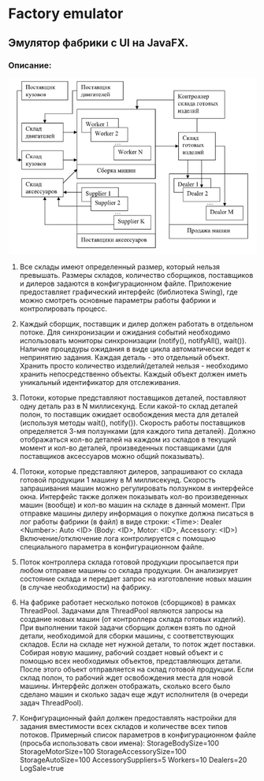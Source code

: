 # Factory emulator
## Эмулятор фабрики с UI на JavaFX.
### Описание:

![alt-text](img.png)


1. Все склады имеют определенный размер, который нельзя превышать. Размеры
   складов, количество сборщиков, поставщиков и дилеров задаются в
   конфигурационном файле. Приложение предоставляет графический интерфейс
   (библиотека Swing), где можно смотреть основные параметры работы фабрики и
   контролировать процесс.


2. Каждый сборщик, поставщик и дилер должен работать в отдельном потоке. Для
   синхронизации и ожидания событий необходимо использовать мониторы
   синхронизации (notify(), notifyAll(), wait()). Наличие процедуры ожидания в виде
   цикла автоматически ведет к непринятию задания. Каждая деталь - это отдельный
   объект. Хранить просто количество изделий/деталей нельзя - необходимо хранить
   непосредственно объекты. Каждый объект должен иметь уникальный
   идентификатор для отслеживания.


3. Потоки, которые представляют поставщиков деталей, поставляют одну деталь раз в
   N миллисекунд. Если какой-то склад деталей полон, то поставщик ожидает
   освобождения места для деталей (используя методы wait(), notify()). Скорость
   работы поставщиков определяется 3-мя ползунками (для каждого типа деталей).
   Должно отображаться кол-во деталей на каждом из складов в текущий момент и
   кол-во деталей, произведенных поставщиками (для поставщиков аксессуаров
   можно общий показывать).


4. Потоки, которые представляют дилеров, запрашивают со склада готовой
   продукции 1 машину в M миллисекунд. Скорость запрашивания машин можно
   регулировать ползунком в интерфейсе окна. Интерфейс также должен показывать
   кол-во произведенных машин (вообще) и кол-во машин на складе в данный
   момент. При отправке машины дилеру информация о покупке должна писаться в
   лог работы фабрики (в файл) в виде строки:
   &lt;Time&gt;: Dealer &lt;Number&gt;: Auto &lt;ID&gt; (Body: &lt;ID&gt;, Motor: &lt;ID&gt;, Accessory: &lt;ID&gt;)
   Включение/отключение лога контролируется с помощью специального параметра в
   конфигурационном файле.


5. Поток контроллера склада готовой продукции просыпается при любом отправке
   машины со склада продукции. Он анализирует состояние склада и передает запрос
   на изготовление новых машин (в случае необходимости) на фабрику.


6. На фабрике работает несколько потоков (сборщиков) в рамках ThreadPool.
   Задачами для ThreadPool являются запросы на создание новых машин (от
   контроллера склада готовых изделий). При выполнении такой задачи сборщик
   должен взять по одной детали, необходимой для сборки машины, с
   соответствующих складов. Если на складе нет нужной детали, то поток ждет
   поставки. Собирая новую машину, рабочий создает новый объект и с помощью
   всех необходимых объектов, представляющих детали. После этого объект
   отправляется на склад готовой продукции. Если склад полон, то рабочий ждет
   освобождения места для новой машины. Интерфейс должен отображать, сколько
   всего было сделано машин и сколько задач еще ждут исполнителя (в очереди задач
   ThreadPool).


7. Конфигурационный файл должен предоставлять настройки для задания
   вместимости всех складов и количестве всех типов потоков. Примерный список
   параметров в конфигурационном файле (просьба использовать свои имена):
   StorageBodySize=100
   StorageMotorSize=100
   StorageAccessorySize=100
   StorageAutoSize=100
   AccessorySuppliers=5
   Workers=10
   Dealers=20
   LogSale=true